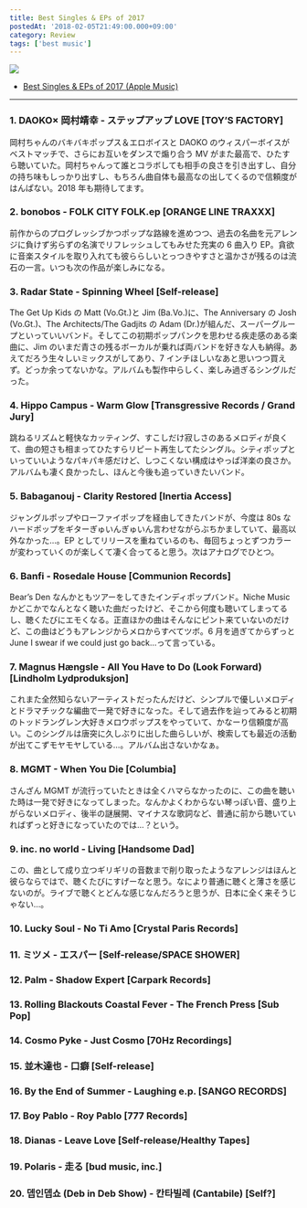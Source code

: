 ```yaml
---
title: Best Singles & EPs of 2017
postedAt: '2018-02-05T21:49:00.000+09:00'
category: Review
tags: ['best music']
---
```


![](/images/170533394524_0.jpg)

- [Best Singles & EPs of 2017 (Apple Music)](https://itunes.apple.com/jp/playlist/best-singles-eps-of-2017/pl.u-zPyL5aRIMpdaXj)

---

### 1\. DAOKO× 岡村靖幸 - ステップアップ LOVE \[TOY’S FACTORY\]

岡村ちゃんのバキバキポップス＆エロボイスと DAOKO のウィスパーボイスがベストマッチで、さらにお互いをダンスで煽り合う MV がまた最高で、ひたすら聴いていた。岡村ちゃんって誰とコラボしても相手の良さを引き出すし、自分の持ち味もしっかり出すし、もちろん曲自体も最高なの出してくるので信頼度がはんぱない。2018 年も期待してます。

### 2\. bonobos - FOLK CITY FOLK.ep \[ORANGE LINE TRAXXX\]

前作からのプログレッシブかつポップな路線を進めつつ、過去の名曲を元アレンジに負けず劣らずの名演でリフレッシュしてもみせた充実の 6 曲入り EP。貪欲に音楽スタイルを取り入れても彼ららしいとっつきやすさと温かさが残るのは流石の一言。いつも次の作品が楽しみになる。

### 3\. Radar State - Spinning Wheel \[Self-release\]

The Get Up Kids の Matt (Vo.Gt.)と Jim (Ba.Vo.)に、The Anniversary の Josh (Vo.Gt.)、The Architects/The Gadjits の Adam (Dr.)が組んだ、スーパーグループといっていいバンド。そしてこの初期ポップパンクを思わせる疾走感のある楽曲に、Jim のいまだ青さの残るボーカルが乗れば両バンドを好きな人も納得。あえてだろう生々しいミックスがしてあり、7 インチほしいなあと思いつつ買えず。どっか余ってないかな。アルバムも製作中らしく、楽しみ過ぎるシングルだった。

### 4\. Hippo Campus - Warm Glow \[Transgressive Records / Grand Jury\]

跳ねるリズムと軽快なカッティング、すこしだけ寂しさのあるメロディが良くて、曲の短さも相まってひたすらリピート再生してたシングル。シティポップといっていいようなパキパキ感だけど、しつこくない構成はやっぱ洋楽の良さか。アルバムも凄く良かったし、ほんと今後も追っていきたいバンド。

### 5\. Babaganouj - Clarity Restored \[Inertia Access\]

ジャングルポップやローファイポップを経由してきたバンドが、今度は 80s なハードポップをギターぎゅいんぎゅいん言わせながらぶちかましていて、最高以外なかった…。EP としてリリースを重ねているのも、毎回ちょっとずつカラーが変わっていくのが楽しくて凄く合ってると思う。次はアナログでひとつ。

### 6\. Banfi - Rosedale House \[Communion Records\]

Bear’s Den なんかともツアーをしてきたインディポップバンド。Niche Music かどこかでなんとなく聴いた曲だったけど、そこから何度も聴いてしまってるし、聴くたびにエモくなる。正直ほかの曲はそんなにピント来ていないのだけど、この曲はどうもアレンジからメロからすべてツボ。6 月を過ぎてからずっと June I swear if we could just go back…って言っている。

### 7\. Magnus Hængsle - All You Have to Do (Look Forward) \[Lindholm Lydproduksjon\]

これまた全然知らないアーティストだったんだけど、シンプルで優しいメロディとドラマチックな編曲で一発で好きになった。そして過去作を辿ってみると初期のトッドラングレン大好きメロウポップスをやっていて、かなーり信頼度が高い。このシングルは唐突に久しぶりに出した曲らしいが、検索しても最近の活動が出てこずモヤモヤしている…。アルバム出さないかなぁ。

### 8\. MGMT - When You Die \[Columbia\]

さんざん MGMT が流行っていたときは全くハマらなかったのに、この曲を聴いた時は一発で好きになってしまった。なんかよくわからない琴っぽい音、盛り上がらないメロディ、後半の謎展開、マイナスな歌詞など、普通に前から聴いていればずっと好きになっていたのでは…？という。

### 9\. inc. no world - Living \[Handsome Dad\]

この、曲として成り立つギリギリの音数まで削り取ったようなアレンジはほんと彼らならではで、聴くたびにすげーなと思う。なにより普通に聴くと薄さを感じないのが。ライブで聴くとどんな感じなんだろうと思うが、日本に全く来そうじゃない…。

### 10\. Lucky Soul - No Ti Amo \[Crystal Paris Records\]

### 11\. ミツメ - エスパー \[Self-release/SPACE SHOWER\]

### 12\. Palm - Shadow Expert \[Carpark Records\]

### 13\. Rolling Blackouts Coastal Fever - The French Press \[Sub Pop\]

### 14\. Cosmo Pyke - Just Cosmo \[70Hz Recordings\]

### 15\. 並木達也 - 口癖 \[Self-release\]

### 16\. By the End of Summer - Laughing e.p. \[SANGO RECORDS\]

### 17\. Boy Pablo - Roy Pablo \[777 Records\]

### 18\. Dianas - Leave Love \[Self-release/Healthy Tapes\]

### 19\. Polaris - 走る \[bud music, inc.\]

### 20\. 뎁인뎁쇼 (Deb in Deb Show) - 칸타빌레 (Cantabile) \[Self?\]
